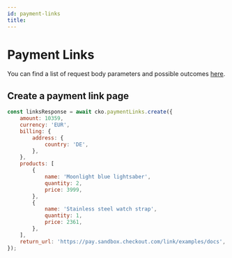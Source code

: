 ```yaml
---
id: payment-links
title: 
---
```


# Payment Links

You can find a list of request body parameters and possible outcomes [here](https://api-reference.checkout.com/#tag/Payment-Links).

## Create a payment link page

```js
const linksResponse = await cko.paymentLinks.create({
    amount: 10359,
    currency: 'EUR',
    billing: {
        address: {
            country: 'DE',
        },
    },
    products: [
        {
            name: 'Moonlight blue lightsaber',
            quantity: 2,
            price: 3999,
        },
        {
            name: 'Stainless steel watch strap',
            quantity: 1,
            price: 2361,
        },
    ],
    return_url: 'https://pay.sandbox.checkout.com/link/examples/docs',
});
```

